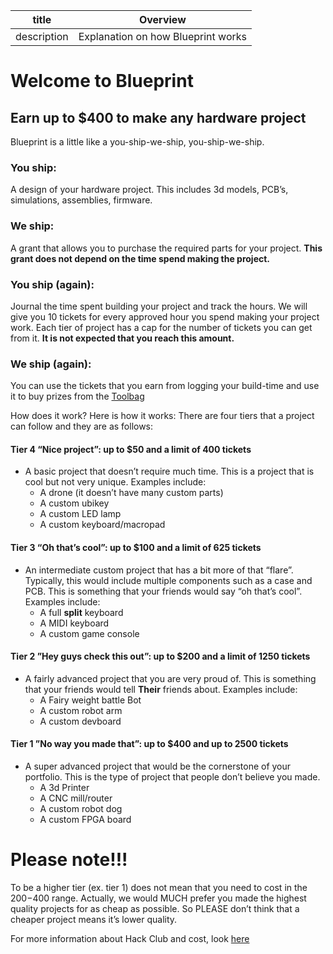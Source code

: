 | title | Overview |
| --- | --- |
| description | Explanation on how Blueprint works |

# Welcome to Blueprint

## Earn up to $400 to make any hardware project

Blueprint is a little like a you-ship-we-ship, you-ship-we-ship.

### You ship:

A design of your hardware project. This includes 3d models, PCB’s, simulations, assemblies, firmware. 

### We ship:

A grant that allows you to  purchase the required parts for your project. **This grant does not depend on the time spend making the project.** 

### You ship (again):

Journal the time spent building your project and track the hours. We will give you 10 tickets for every approved hour you spend making your project work. Each tier of project has a cap for the number of tickets you can get from it. **It is not expected that you reach this amount.** 

### We ship (again):

You can use the tickets that you earn from logging your build-time and use it to buy prizes from the [Toolbag](/toolbag)

How does it work?
Here is how it works: 
There are four tiers that a project can follow and they are as follows: 

#### Tier 4 “Nice project”: up to $50 and a limit of 400 tickets

- A basic project that doesn’t require much time. This is a project that is cool but not very unique. Examples include:
    - A drone (it doesn’t have many custom parts)
    - A custom ubikey
    - A custom LED lamp
    - A custom keyboard/macropad

#### Tier 3 “Oh that’s cool”: up to $100 and a limit of 625 tickets

- An intermediate custom project that has a bit more of that “flare”. Typically, this would include multiple components such as a case and PCB. This is something that your friends would say “oh that’s cool”. Examples include:
    - A full **split** keyboard
    - A MIDI keyboard
    - A custom game console

#### Tier 2 ”Hey guys check this out”: up to $200 and a limit of 1250 tickets

- A fairly advanced project that you are very proud of. This is something that your friends would tell **Their** friends about. Examples include:
    - A Fairy weight battle Bot
    - A custom robot arm
    - A custom devboard

#### Tier 1 ”No way you made that”: up to $400 and up to 2500 tickets

- A super advanced project that would be the cornerstone of your portfolio. This is the type of project that people don’t believe you made.
    - A 3d Printer
    - A CNC mill/router
    - A custom robot dog
    - A custom FPGA board

# Please note!!!

To be a higher tier (ex. tier 1) does not mean that you need to cost in the $200-$400 range. Actually, we would MUCH prefer you made the highest quality projects for as cheap as possible. So PLEASE don’t think that a cheaper project means it’s lower quality. 

For more information about Hack Club and cost, look [here](https://www.notion.so/the-talk-272cefc204bf80d6ad54f4605069c485?pvs=21)